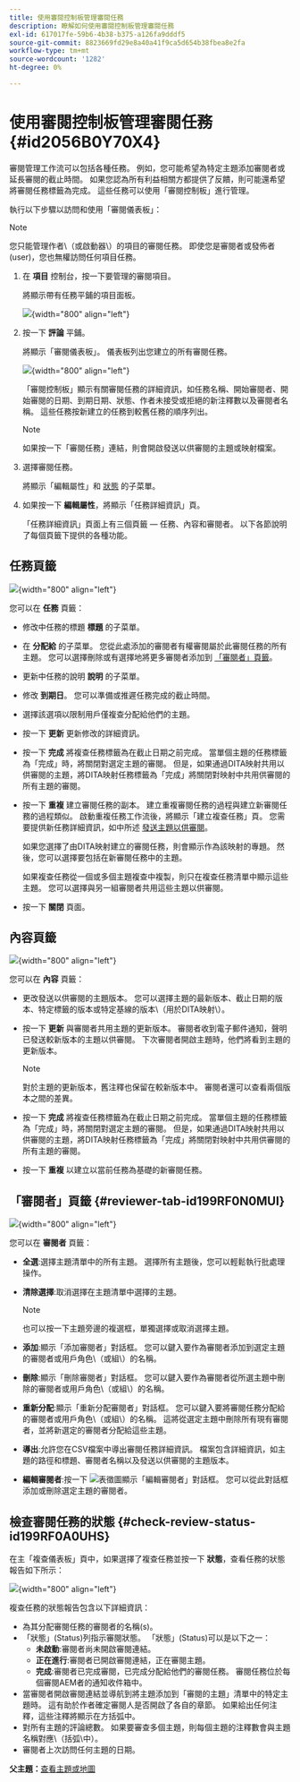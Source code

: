 ```yaml
---
title: 使用審閱控制板管理審閱任務
description: 瞭解如何使用審閱控制板管理審閱任務
exl-id: 617017fe-59b6-4b38-b375-a126fa9dddf5
source-git-commit: 8823669fd29e8a40a41f9ca5d654b38fbea8e2fa
workflow-type: tm+mt
source-wordcount: '1282'
ht-degree: 0%

---
```


# 使用審閱控制板管理審閱任務 {#id2056B0Y70X4}

審閱管理工作流可以包括各種任務。 例如，您可能希望為特定主題添加審閱者或延長審閱的截止時間。 如果您認為所有利益相關方都提供了反饋，則可能還希望將審閱任務標籤為完成。 這些任務可以使用「審閱控制板」進行管理。

執行以下步驟以訪問和使用「審閱儀表板」：

>[!NOTE]
>
> 您只能管理作者\（或啟動器\）的項目的審閱任務。 即使您是審閱者或發佈者\(user\)，您也無權訪問任何項目任務。

1. 在 **項目** 控制台，按一下要管理的審閱項目。

   將顯示帶有任務平鋪的項目面板。

   ![](images/review-management.png){width="800" align="left"}

1. 按一下 **評論** 平鋪。

   將顯示「審閱儀表板」。 儀表板列出您建立的所有審閱任務。

   ![](images/review-dashboard.png){width="800" align="left"}

   「審閱控制板」顯示有關審閱任務的詳細資訊，如任務名稱、開始審閱者、開始審閱的日期、到期日期、狀態、作者未接受或拒絕的新注釋數以及審閱者名稱。 這些任務按新建立的任務到較舊任務的順序列出。

   >[!NOTE]
   >
   > 如果按一下「審閱任務」連結，則會開啟發送以供審閱的主題或映射檔案。

1. 選擇審閱任務。

   將顯示「編輯屬性」和 [狀態](#check-review-status-id199RF0A0UHS) 的子菜單。

1. 如果按一下 **編輯屬性**，將顯示「任務詳細資訊」頁。

   「任務詳細資訊」頁面上有三個頁籤 — 任務、內容和審閱者。 以下各節說明了每個頁籤下提供的各種功能。


## 任務頁籤

![](images/review-task-page.png){width="800" align="left"}

您可以在 **任務** 頁籤：

- 修改中任務的標題 **標題** 的子菜單。
- 在 **分配給** 的子菜單。 您從此處添加的審閱者有權審閱屬於此審閱任務的所有主題。 您可以選擇刪除或有選擇地將更多審閱者添加到 [「審閱者」頁籤](#reviewer-tab-id199RF0N0MUI)。
- 更新中任務的說明 **說明** 的子菜單。
- 修改 **到期日**。 您可以準備或推遲任務完成的截止時間。
- 選擇該選項以限制用戶僅複查分配給他們的主題。
- 按一下 **更新** 更新修改的詳細資訊。
- 按一下 **完成** 將複查任務標籤為在截止日期之前完成。 當單個主題的任務標籤為「完成」時，將關閉對選定主題的審閱。 但是，如果通過DITA映射共用以供審閱的主題，將DITA映射任務標籤為「完成」將關閉對映射中共用供審閱的所有主題的審閱。
- 按一下 **重複** 建立審閱任務的副本。 建立重複審閱任務的過程與建立新審閱任務的過程類似。 啟動重複任務工作流後，將顯示「建立複查任務」頁。 您需要提供新任務詳細資訊，如中所述 [發送主題以供審閱](review-send-topics-for-review.md#)。

   如果您選擇了由DITA映射建立的審閱任務，則會顯示作為該映射的專題。 然後，您可以選擇要包括在新審閱任務中的主題。

   如果複查任務從一個或多個主題複查中複製，則只在複查任務清單中顯示這些主題。 您可以選擇與另一組審閱者共用這些主題以供審閱。

- 按一下 **關閉** 頁面。

## 內容頁籤

![](images/review-content-page.png){width="800" align="left"}

您可以在 **內容** 頁籤：

- 更改發送以供審閱的主題版本。 您可以選擇主題的最新版本、截止日期的版本、特定標籤的版本或特定基線的版本\（用於DITA映射\）。

- 按一下 **更新** 與審閱者共用主題的更新版本。 審閱者收到電子郵件通知，聲明已發送較新版本的主題以供審閱。 下次審閱者開啟主題時，他們將看到主題的更新版本。

   >[!NOTE]
   >
   > 對於主題的更新版本，舊注釋也保留在較新版本中。 審閱者還可以查看兩個版本之間的差異。

- 按一下 **完成** 將複查任務標籤為在截止日期之前完成。 當單個主題的任務標籤為「完成」時，將關閉對選定主題的審閱。 但是，如果通過DITA映射共用以供審閱的主題，將DITA映射任務標籤為「完成」將關閉對映射中共用供審閱的所有主題的審閱。

- 按一下 **重複** 以建立以當前任務為基礎的新審閱任務。


## 「審閱者」頁籤 {#reviewer-tab-id199RF0N0MUI}

![](images/reviewers-tab.png){width="800" align="left"}

您可以在 **審閱者** 頁籤：

- **全選**:選擇主題清單中的所有主題。 選擇所有主題後，您可以輕鬆執行批處理操作。
- **清除選擇**:取消選擇在主題清單中選擇的主題。

   >[!NOTE]
   >
   > 也可以按一下主題旁邊的複選框，單獨選擇或取消選擇主題。

- **添加**:顯示「添加審閱者」對話框。 您可以鍵入要作為審閱者添加到選定主題的審閱者或用戶角色\（或組\）的名稱。
- **刪除**:顯示「刪除審閱者」對話框。 您可以鍵入要作為審閱者從所選主題中刪除的審閱者或用戶角色\（或組\）的名稱。
- **重新分配**:顯示「重新分配審閱者」對話框。 您可以鍵入要將審閱任務分配給的審閱者或用戶角色\（或組\）的名稱。 這將從選定主題中刪除所有現有審閱者，並將新選定的審閱者分配給這些主題。
- **導出**:允許您在CSV檔案中導出審閱任務詳細資訊。 檔案包含詳細資訊，如主題的路徑和標題、審閱者名稱以及發送以供審閱的主題版本。
- **編輯審閱者**:按一下 ![](images/edit_pencil_icon.svg)表徵圖顯示「編輯審閱者」對話框。 您可以從此對話框添加或刪除選定主題的審閱者。

## 檢查審閱任務的狀態 {#check-review-status-id199RF0A0UHS}

在主「複查儀表板」頁中，如果選擇了複查任務並按一下 **狀態**，查看任務的狀態報告如下所示：

![](images/review-status-report.png){width="800" align="left"}

複查任務的狀態報告包含以下詳細資訊：

- 為其分配審閱任務的審閱者的名稱\(s\)。
- 「狀態」(Status)列指示審閱狀態。 「狀態」(Status)可以是以下之一：
   - **未啟動**:審閱者尚未開啟審閱連結。
   - **正在進行**:審閱者已開啟審閱連結，正在審閱主題。
   - **完成**:審閱者已完成審閱，已完成分配給他們的審閱任務。 審閱任務位於每個審閱AEM者的通知收件箱中。
- 當審閱者開啟審閱連結並導航到將主題添加到「審閱的主題」清單中的特定主題時。 這有助於作者確定審閱人是否開啟了各自的章節。 如果給出任何注釋，這些注釋將顯示在方括弧中。
- 對所有主題的評論總數。 如果要審查多個主題，則每個主題的注釋數會與主題名稱對應\（括弧\中）。
- 審閱者上次訪問任何主題的日期。

**父主題：**[&#x200B;查看主題或地圖](review.md)
